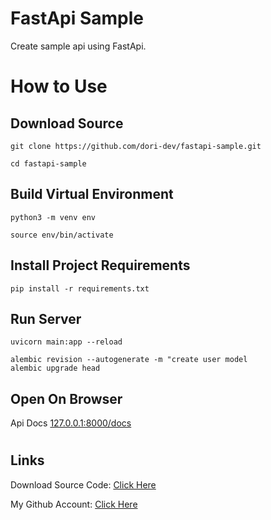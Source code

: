 # FastApi Sample

Create sample api using FastApi.

#

# How to Use

## Download Source

```
git clone https://github.com/dori-dev/fastapi-sample.git
```

```
cd fastapi-sample
```

## Build Virtual Environment

```
python3 -m venv env
```

```
source env/bin/activate
```

## Install Project Requirements

```
pip install -r requirements.txt
```

## Run Server

```
uvicorn main:app --reload
```

```
alembic revision --autogenerate -m "create user model
alembic upgrade head
```

## Open On Browser

Api Docs
[127.0.0.1:8000/docs](http://127.0.0.1:8000/docs)

#

## Links

Download Source Code: [Click Here](https://github.com/dori-dev/fastapi-sample/archive/refs/heads/master.zip)

My Github Account: [Click Here](https://github.com/dori-dev/)
